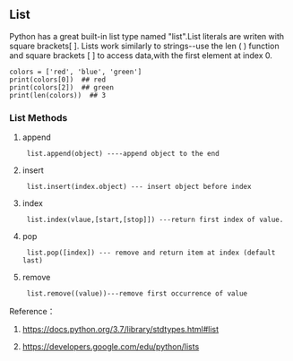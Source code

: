 ## List 

Python has a great built-in list type named "list".List literals are writen with square brackets[ ].
Lists work similarly to strings--use the len ( ) function and square brackets [ ] to access data,with
the first element at index 0.

    colors = ['red', 'blue', 'green']
    print(colors[0])  ## red
    print(colors[2])  ## green
    print(len(colors))  ## 3
   


    
### List Methods

1. append   

        list.append(object) ----append object to the end

2. insert   

        list.insert(index.object) --- insert object before index

3. index 

        list.index(vlaue,[start,[stop]]) ---return first index of value.
4. pop   

        list.pop([index]) --- remove and return item at index (default last)
        
5. remove 

        list.remove((value))---remove first occurrence of value
        


Reference：
1. https://docs.python.org/3.7/library/stdtypes.html#list

2. https://developers.google.com/edu/python/lists 

    
    


